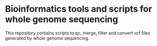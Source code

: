 # Bioinformatics tools and scripts for whole genome sequencing
This repository contains scripts to qc, merge, filter and convert vcf files generated by whole genome sequencing.

